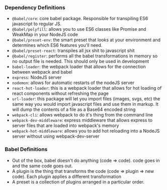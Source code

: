 
### Dependency Definitions
* `@babel/core`: core babel package. Responsible for transpiling ES6 javascript to regular JS.
* `@babel/polyfill`: allows you to use ES6 classes like Promise and WeakMap in your NodeJS code
* `@babel/preset-env`: the smart preset that looks at your environment and determines which ES6 features you'll need.
* `@babel/preset-react`: transpiles all jsx shit to javascript shit
* `@babel/register`: performs all the babel transformations in memory so no output file is needed. This should only be used in development
* `babel-loader`: the webpack loader that allows for the connection between webpack and babel
* `express`: NodeJS server
* `nodemon`: allows for automatic restarts of the nodeJS server
* `react-hot-loader`: this is a webpack loader that allows for hot loading of react components without refreshing the page
* `url-loader`: this package will let you import files (images, svgs, etc) the same way you would import javascript files and use them in markup. It will dump the contents of a file as a Base64 encoded string
* `webpack-cli`: allows webpack to do it's thing from the command line
* `webpack-dev-middleware`: express middleware that allows express to server files that are loaded into webpack's memory
* `webpack-hot-middleware`: allows you to add hot reloading into a NodeJS server without using webpack-dev-server

### Babel Definitions
* Out of the box, babel doesn't do anything (code => code). code goes in and the same code goes out.
* A plugin is the thing that transforms the code (code => plugin => new code). Each plugin applies a different transformation
* A preset is a collection of plugins arranged in a particular order.